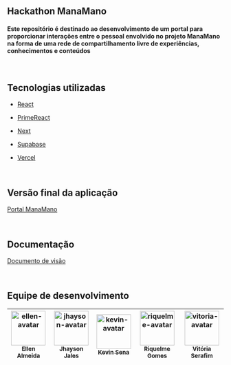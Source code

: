 ## Hackathon ManaMano 



<h4>Este repositório é destinado ao desenvolvimento de um portal para proporcionar interações entre o pessoal envolvido no projeto ManaMano na forma de uma rede de compartilhamento livre de experiências, conhecimentos e conteúdos</h4>



​



## Tecnologias utilizadas


- <a href="https://pt-br.reactjs.org/docs/getting-started.html" target="_blank"> React </a>



- <a target="_blank" href="https://www.primefaces.org/primereact/"> PrimeReact </a>



- <a href="https://nextjs.org/"> Next </a> 



- <a href="https://supabase.com/"> Supabase </a>



- <a href="https://vercel.com/"> Vercel </a>



​



## Versão final da aplicação


<a href="https://portal-manamano.vercel.app/">Portal ManaMano </a>



​



## Documentação


<a href="https://docs.google.com/document/d/1DP7afe189jATYvA_0OswHDPoDZrIXur1BboIk7lwWlw/edit#heading=h.5g9qmwy3b351"> Documento de visão </a>



​



## Equipe de desenvolvimento


| <a href="https://github.com/EllenSouza"><img src="https://github.com/EllenSouza.png" height="80px" width="80px" alt="ellen-avatar" /><br><sub>Ellen Almeida</b></sub></a><br/> | <a href="https://github.com/jhaysonj"><img src="https://github.com/jhaysonj.png" height="80px" width="80px" alt="jhayson-avatar" /><br><sub>Jhayson Jales</b></sub></a><br/>| <a href="https://github.com/keviinsna"><img src="https://github.com/keviinsna.png" height="80px" width="80px" alt="kevin-avatar" /><br><sub>Kevin Sena</b></sub></a><br/> | <a href="https://github.com/riquelmegomes"><img src="https://github.com/riquelmegomes.png" height="80px" width="80px" alt="riquelme-avatar" /><br><sub>Riquelme Gomes</b></sub></a><br/> | <a href="https://github.com/VitoriaSerafim"><img src="https://github.com/VitoriaSerafim.png" height="80px" width="80px" alt="vitoria-avatar" /><br><sub>Vitória Serafim</b></sub></a><br/>|
|:---: | :---: | :---: | :---: | :---: | 


